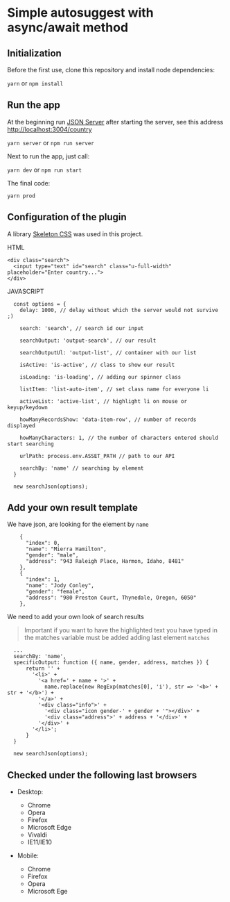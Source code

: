 # Simple autosuggest with async/await method

## Initialization
Before the first use, clone this repository and install node dependencies:

```yarn``` or ```npm install```

## Run the app
At the beginning run [JSON Server](http://jsonplaceholder.typicode.com/) after starting the server, see this address [http://localhost:3004/country](http://localhost:3004/country)

```yarn server``` or ```npm run server```

Next to run the app, just call:

```yarn dev``` or ```npm run start```

The final code:

```yarn prod```

## Configuration of the plugin

A library [Skeleton CSS](https://github.com/dhg/Skeleton) was used in this project.

HTML
```
<div class="search">
  <input type="text" id="search" class="u-full-width" placeholder="Enter country...">
</div>
```
JAVASCRIPT
```
  const options = {
    delay: 1000, // delay without which the server would not survive ;)

    search: 'search', // search id our input
    
    searchOutput: 'output-search', // our result
    
    searchOutputUl: 'output-list', // container with our list
    
    isActive: 'is-active', // class to show our result
    
    isLoading: 'is-loading', // adding our spinner class
    
    listItem: 'list-auto-item', // set class name for everyone li
    
    activeList: 'active-list', // highlight li on mouse or keyup/keydown
    
    howManyRecordsShow: 'data-item-row', // number of records displayed
    
    howManyCharacters: 1, // the number of characters entered should start searching
    
    urlPath: process.env.ASSET_PATH // path to our API

    searchBy: 'name' // searching by element
  }

  new searchJson(options);
```

## Add your own result template

We have json, are looking for the element by ```name```
```
    {
      "index": 0,
      "name": "Mierra Hamilton",
      "gender": "male",
      "address": "943 Raleigh Place, Harmon, Idaho, 8481"
    },
    {
      "index": 1,
      "name": "Jody Conley",
      "gender": "female",
      "address": "980 Preston Court, Thynedale, Oregon, 6050"
    },
```

We need to add your own look of search results
> Important if you want to have the highlighted text you have typed in the matches variable must be added adding last element ```matches```
```
  ...
  searchBy: 'name',
  specificOutput: function ({ name, gender, address, matches }) {
      return '' +
        '<li>' +
          '<a href=' + name + '>' +
            name.replace(new RegExp(matches[0], 'i'), str => '<b>' + str + '</b>') +
          '</a>' +
          '<div class="info">' +
            '<div class="icon gender-' + gender + '"></div>' +
            '<div class="address">' + address + '</div>' +
          '</div>' +
        '</li>';
      }
  }

  new searchJson(options);
```

## Checked under the following last browsers

* Desktop:
  * Chrome
  * Opera
  * Firefox
  * Microsoft Edge
  * Vivaldi
  * IE11/IE10

* Mobile:
  * Chrome
  * Firefox
  * Opera
  * Microsoft Ege
